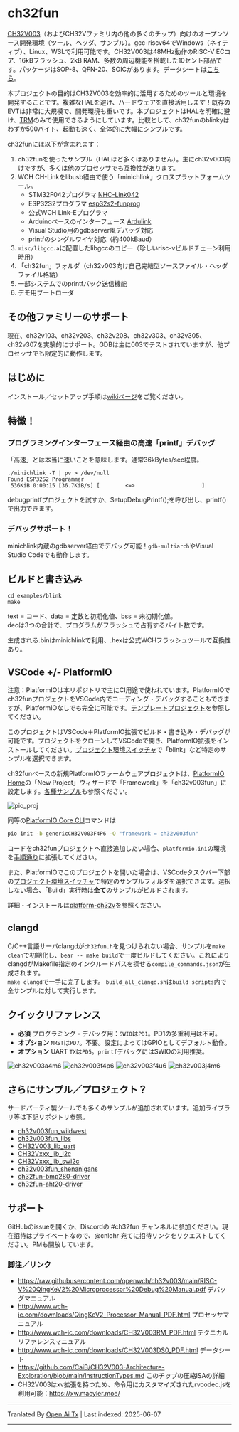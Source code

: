 # ch32fun

[CH32V003](http://www.wch-ic.com/products/CH32V003.html)（およびCH32Vファミリ内の他の多くのチップ）向けのオープンソース開発環境（ツール、ヘッダ、サンプル）。gcc-riscv64でWindows（ネイティブ）、Linux、WSLで利用可能です。CH32V003は48MHz動作のRISC-V ECコア、16kBフラッシュ、2kB RAM、多数の周辺機能を搭載した10セント部品です。パッケージはSOP-8、QFN-20、SOICがあります。データシートは[こちら](http://www.wch-ic.com/downloads/CH32V003DS0_PDF.html)。

本プロジェクトの目的はCH32V003を効率的に活用するためのツールと環境を開発することです。複雑なHALを避け、ハードウェアを直接活用します！既存のEVTは非常に大規模で、開発環境も重いです。本プロジェクトはHALを明確に避け、[TRM](http://www.wch-ic.com/downloads/CH32V003RM_PDF.html)のみで使用できるようにしています。比較として、ch32funのblinkyはわずか500バイト、起動も速く、全体的に大幅にシンプルです。

ch32funには以下が含まれます：
1. ch32funを使ったサンプル（HALほど多くはありません）。主にch32v003向けですが、多くは他のプロセッサでも互換性があります。
2. WCH CH-Linkをlibusb経由で使う「minichlink」クロスプラットフォームツール。
   * STM32F042プログラマ [NHC-Link042](https://github.com/NgoHungCuong/NHC-Link042)
   * ESP32S2プログラマ [esp32s2-funprog](https://github.com/cnlohr/esp32s2-cookbook/tree/master/ch32v003programmer)
   * 公式WCH Link-Eプログラマ
   * Arduinoベースのインターフェース [Ardulink](https://gitlab.com/BlueSyncLine/arduino-ch32v003-swio)
   * Visual Studio用のgdbserver風デバッグ対応
   * printfのシングルワイヤ対応（約400kBaud）
3. `misc/libgcc.a`に配置したlibgccのコピー（珍しいrisc-vビルドチェーン利用時用）
4. 「ch32fun」フォルダ（ch32v003向け自己完結型ソースファイル・ヘッダファイル格納）
5. 一部システムでのprintfバック送信機能
6. デモ用ブートローダ

## その他ファミリーのサポート

現在、ch32v103、ch32v203、ch32v208、ch32v303、ch32v305、ch32v307を実験的にサポート。GDBは主に003でテストされていますが、他プロセッサでも限定的に動作します。

## はじめに

インストール／セットアップ手順は[wikiページ](https://github.com/cnlohr/ch32fun/wiki/Installation)をご覧ください。

## 特徴！

### プログラミングインターフェース経由の高速「printf」デバッグ

「高速」とは本当に速いことを意味します。通常36kBytes/sec程度。

```
./minichlink -T | pv > /dev/null
Found ESP32S2 Programmer
 536KiB 0:00:15 [36.7KiB/s] [        <=>                     ]
```

debugprintfプロジェクトを試すか、SetupDebugPrintf();を呼び出し、printf()で出力できます。

### デバッグサポート！

minichlink内蔵のgdbserver経由でデバッグ可能！`gdb-multiarch`やVisual Studio Codeでも動作します。

## ビルドと書き込み

```
cd examples/blink
make
```

text = コード、data = 定数と初期化値、bss = 未初期化値。  
decは3つの合計で、プログラムがフラッシュで占有するバイト数です。

生成される.binはminichlinkで利用、.hexは公式WCHフラッシュツールで互換性あり。

## VSCode +/- PlatformIO

注意：PlatformIOは本リポジトリで主にCI用途で使われています。PlatformIOでch32funプロジェクトをVSCode内でコーディング・デバッグすることもできますが、PlatformIOなしでも完全に可能です。[テンプレートプロジェクト](https://github.com/cnlohr/ch32fun/tree/master/examples/template/.vscode)を参照してください。

このプロジェクトはVSCode＋PlatformIO拡張でビルド・書き込み・デバッグが可能です。プロジェクトをクローンしてVSCodeで開き、PlatformIO拡張をインストールしてください。[プロジェクト環境スイッチャ](https://docs.platformio.org/en/latest/integration/ide/vscode.html#project-tasks)で「blink」など特定のサンプルを選択できます。

ch32funベースの新規PlatformIOファームウェアプロジェクトは、[PlatformIO Home](https://docs.platformio.org/en/latest/home/index.html)の「New Project」ウィザードで「Framework」を「ch32v003fun」に設定します。[各種サンプル](https://github.com/Community-PIO-CH32V/platform-ch32v/tree/develop/examples/blinky-ch32v003fun)も参照ください。

![pio_proj](https://raw.githubusercontent.com/cnlohr/ch32fun/master/.github/pio_project_creation.png)

同等の[PlatformIO Core CLI](https://docs.platformio.org/en/latest/integration/ide/vscode.html#platformio-core-cli)コマンドは
```sh
pio init -b genericCH32V003F4P6 -O "framework = ch32v003fun"
```

コードをch32funプロジェクトへ直接追加したい場合、`platformio.ini`の環境を[手順通り](https://raw.githubusercontent.com/cnlohr/ch32fun/master/platformio.ini#L48-L53)に拡張してください。

また、PlatformIOでこのプロジェクトを開いた場合は、VSCodeタスクバー下部の[プロジェクト環境スイッチャ](https://docs.platformio.org/en/latest/integration/ide/vscode.html#project-tasks)で特定のサンプルフォルダを選択できます。選択しない場合、「Build」実行時は**全て**のサンプルがビルドされます。

詳細・インストールは[platform-ch32v](https://github.com/Community-PIO-CH32V/platform-ch32v)を参照ください。

## clangd

C/C++言語サーバclangdが`ch32fun.h`を見つけられない場合、サンプルを`make clean`で初期化し、`bear -- make build`で一度ビルドしてください。これによりclangdがMakefile指定のインクルードパスを探せる`compile_commands.json`が生成されます。  
`make clangd`で一手に完了します。
`build_all_clangd.sh`は`build scripts`内で全サンプルに対して実行します。

## クイックリファレンス
 * **必須** プログラミング・デバッグ用：`SWIO`は`PD1`。PD1の多重利用は不可。
 * **オプション** `NRST`は`PD7`。不要。設定によってはGPIOとしてデフォルト動作。
 * **オプション** UART `TX`は`PD5`。`printf`デバッグにはSWIOの利用推奨。

![ch32v003a4m6](https://raw.githubusercontent.com/Tengo10/pinout-overview/main/pinouts/CH32v003/ch32v003a4m6.svg)
![ch32v003f4p6](https://raw.githubusercontent.com/Tengo10/pinout-overview/main/pinouts/CH32v003/ch32v003f4p6.svg)
![ch32v003f4u6](https://raw.githubusercontent.com/Tengo10/pinout-overview/main/pinouts/CH32v003/ch32v003f4u6.svg)
![ch32v003j4m6](https://raw.githubusercontent.com/Tengo10/pinout-overview/main/pinouts/CH32v003/ch32v003j4m6.svg)

## さらにサンプル／プロジェクト？

サードパーティ製ツールでも多くのサンプルが追加されています。追加ライブラリ等は下記リポジトリ参照。
 * [ch32v003fun_wildwest](https://github.com/recallmenot/ch32v003fun_wildwest)
 * [ch32v003fun_libs](https://github.com/hexeguitar/ch32v003fun_libs)
 * [CH32V003_lib_uart](https://github.com/ADBeta/CH32V003_lib_uart)
 * [CH32Vxxx_lib_i2c](https://github.com/ADBeta/CH32Vxxx_lib_i2c)
 * [CH32Vxxx_lib_swi2c](https://github.com/ADBeta/CH32Vxxx_lib_swi2c)
 * [ch32v003fun_shenanigans](https://github.com/DeadBugEngineering/ch32v003fun_shenanigans)
 * [ch32fun-bmp280-driver](https://github.com/pabloestrado/ch32fun-bmp280-driver)
 * [ch32fun-aht20-driver](https://github.com/pabloestrado/ch32fun-aht20-driver)

## サポート

GitHubのissueを開くか、Discordの #ch32fun チャンネルに参加ください。現在招待はプライベートなので、@cnlohr 宛てに招待リンクをリクエストしてください。PMも開放しています。

### 脚注／リンク

 * https://raw.githubusercontent.com/openwch/ch32v003/main/RISC-V%20QingKeV2%20Microprocessor%20Debug%20Manual.pdf デバッグマニュアル
 * http://www.wch-ic.com/downloads/QingKeV2_Processor_Manual_PDF.html プロセッサマニュアル
 * http://www.wch-ic.com/downloads/CH32V003RM_PDF.html テクニカルリファレンスマニュアル
 * http://www.wch-ic.com/downloads/CH32V003DS0_PDF.html データシート
 * https://github.com/CaiB/CH32V003-Architecture-Exploration/blob/main/InstructionTypes.md このチップの圧縮ISAの詳細
 * CH32V003はxv拡張を持つため、命令用にカスタマイズされたrvcodec.jsを利用可能：https://xw.macyler.moe/

---

Tranlated By [Open Ai Tx](https://github.com/OpenAiTx/OpenAiTx) | Last indexed: 2025-06-07

---